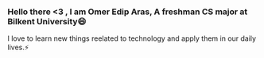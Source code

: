 ### Hello there <3 , I am Omer Edip Aras, A freshman CS major at Bilkent University😄
I love to learn new things reelated to technology and apply them in our daily lives.⚡

<!--
**omerediparas/omerediparas** is a ✨ _special_ ✨ repository because its `README.md` (this file) appears on your GitHub profile.

Here are some ideas to get you started:

- 🔭 I’m currently working on programming
- 🌱 I’m currently learning computer science and mathematics
- 👯 I’m looking to collaborate on ...
- 🤔 I’m looking for help with ...
- 💬 Ask me about anything, feel free :)
- 📫 How to reach me: https://www.linkedin.com/in/%C3%B6mer-edip-aras-0198071b1
-  Pronouns: he/him
- ⚡ Fun fact: ...
-->
